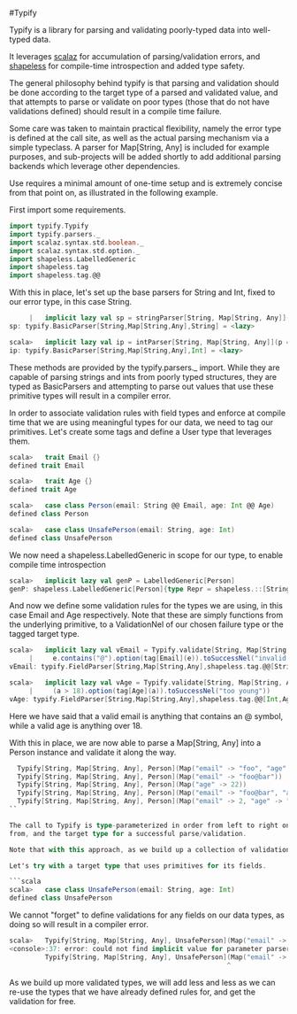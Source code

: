 #Typify

Typify is a library for parsing and validating poorly-typed data into well-typed data.

It leverages [scalaz](https://github.com/scalaz/scalaz) for accumulation of parsing/validation errors,
and [shapeless](https://github.com/milessabin/shapeless) for compile-time introspection and added type safety.

The general philosophy behind typify is that parsing and validation should be done according to the target type of a
parsed and validated value, and that attempts to parse or validate on poor types (those that do not have
validations defined) should result in a compile time failure.

Some care was taken to maintain practical flexibility, namely the error type is defined at the call site, as well
as the actual parsing mechanism via a simple typeclass. A parser for Map[String, Any] is included for example purposes,
and sub-projects will be added shortly to add additional parsing backends which leverage other dependencies.

Use requires a minimal amount of one-time setup and is extremely concise from that point on, as illustrated in the
following example.

First import some requirements.

```scala
import typify.Typify
import typify.parsers._
import scalaz.syntax.std.boolean._
import scalaz.syntax.std.option._
import shapeless.LabelledGeneric
import shapeless.tag
import shapeless.tag.@@

```

With this in place, let's set up the base parsers for String and Int, fixed to our error type, in this case String.

```scala
     |   implicit lazy val sp = stringParser[String, Map[String, Any]](p => s"${p.key}: ${p.error}")
sp: typify.BasicParser[String,Map[String,Any],String] = <lazy>

scala>   implicit lazy val ip = intParser[String, Map[String, Any]](p => s"${p.key} cannot be parsed as int")
ip: typify.BasicParser[String,Map[String,Any],Int] = <lazy>
```

These methods are provided by the typify.parsers._ import. While they are capable of parsing strings and ints from
poorly typed structures, they are typed as BasicParsers and attempting to parse out values that use these primitive
types will result in a compiler error.

In order to associate validation rules with field types and enforce at compile time that we are using
meaningful types for our data, we need to tag our primitives. Let's create some tags and define a User type
that leverages them.

```scala
scala>   trait Email {}
defined trait Email

scala>   trait Age {}
defined trait Age

scala>   case class Person(email: String @@ Email, age: Int @@ Age)
defined class Person
```

```scala
scala>   case class UnsafePerson(email: String, age: Int)
defined class UnsafePerson
```

We now need a shapeless.LabelledGeneric in scope for our type, to enable compile time introspection

```scala
scala>   implicit lazy val genP = LabelledGeneric[Person]
genP: shapeless.LabelledGeneric[Person]{type Repr = shapeless.::[String with shapeless.tag.Tagged[Email] with shapeless.labelled.KeyTag[Symbol with shapeless.tag.Tagged[String("email")],String with shapeless.tag.Tagged[Email]],shapeless.::[Int with shapeless.tag.Tagged[Age] with shapeless.labelled.KeyTag[Symbol with shapeless.tag.Tagged[String("age")],Int with shapeless.tag.Tagged[Age]],shapeless.HNil]]} = <lazy>
```

And now we define some validation rules for the types we are using, in this case Email and Age respectively.
Note that these are simply functions from the underlying primitive, to a ValidationNel of our chosen failure type
or the tagged target type.

```scala
scala>   implicit lazy val vEmail = Typify.validate[String, Map[String, Any], String, String @@ Email]((e: String) =>
     |     e.contains("@").option(tag[Email](e)).toSuccessNel("invalid email"))
vEmail: typify.FieldParser[String,Map[String,Any],shapeless.tag.@@[String,Email]] = <lazy>

scala>   implicit lazy val vAge = Typify.validate[String, Map[String, Any], Int, Int @@ Age](a =>
     |     (a > 18).option(tag[Age](a)).toSuccessNel("too young"))
vAge: typify.FieldParser[String,Map[String,Any],shapeless.tag.@@[Int,Age]] = <lazy>
```

Here we have said that a valid email is anything that contains an @ symbol, while a valid age is anything over 18.

With this in place, we are now able to parse a Map[String, Any] into a Person instance and validate it along the way.

```scala
  Typify[String, Map[String, Any], Person](Map("email" -> "foo", "age" -> 17))
  Typify[String, Map[String, Any], Person](Map("email" -> "foo@bar"))
  Typify[String, Map[String, Any], Person](Map("age" -> 22))
  Typify[String, Map[String, Any], Person](Map("email" -> "foo@bar", "age" -> 22))
  Typify[String, Map[String, Any], Person](Map("email" -> 2, "age" -> "bar"))
``

The call to Typify is type-parameterized in order from left to right on the failure type, the type we are parsing
from, and the target type for a successful parse/validation.

Note that with this approach, as we build up a collection of validation rules for specific types, we will add

Let's try with a target type that uses primitives for its fields.

```scala
scala>   case class UnsafePerson(email: String, age: Int)
defined class UnsafePerson
```

We cannot "forget" to define validations for any fields on our data types, as doing so will result in a
compiler error.

```scala
scala>   Typify[String, Map[String, Any], UnsafePerson](Map("email" -> "foo@bar", "age" -> 22))
<console>:37: error: could not find implicit value for parameter parser: typify.Parser[String,Map[String,Any],UnsafePerson]
         Typify[String, Map[String, Any], UnsafePerson](Map("email" -> "foo@bar", "age" -> 22))
                                                       ^
```

As we build up more validated types, we will add less and less as we can re-use the types that we have already
defined rules for, and get the validation for free.
